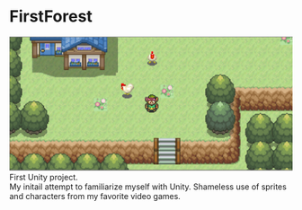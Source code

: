 # FirstForest
![GameImage](https://github.com/emmarsha/FirstForest/blob/master/ProjectImages/gameImahe.PNG?raw=true)
First Unity project.<br />
My initail attempt to familiarize myself with Unity. Shameless use of sprites and characters from my favorite video games. 
